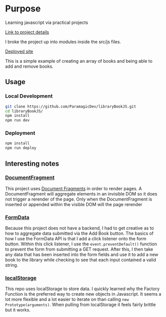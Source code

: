 # Purpose

Learning javascript via practical projects

[Link to project details](https://www.theodinproject.com/courses/javascript/lessons/library?ref=lnav)

I broke the project up into modules inside the src/js files.

[Deployed site](https://paramagicdev.github.io/libraryBookJS)

This is a simple example of creating an array of books and being able to add
and remove books.

## Usage

### Local Development

```bash
git clone https://github.com/ParamagicDev/libraryBookJS.git
cd libraryBookJS/
npm install
npm run dev
```

### Deployment

```bash
npm install
npm run deploy
```

## Interesting notes

### [DocumentFragment](https://developer.mozilla.org/en-US/docs/Web/API/DocumentFragment)

This project uses [Document Fragments](https://developer.mozilla.org/en-US/docs/Web/API/DocumentFragment) in order to render pages. A DocumentFragment
will aggregate elements in an invisible DOM so it does not trigger a rerender of the page.
Only when the DocumentFragment is inserted or appended within the visible DOM will the page
rerender

### [FormData](https://developer.mozilla.org/en-US/docs/Web/API/FormData)

Because this project does not have a backend, I had to get creative as to how to
aggregate data submitted via the Add Book button. The basics of how I use the FormData
API is that I add a click listener onto the form button. Within this click listener,
I use the `event.preventDefault()` function to prevent the form from submitting a
GET request. After this, I then take any data that has been inserted into the form
fields and use it to add a new book to the library while checking to see that
each input contained a valid string.

### [localStorage](https://developer.mozilla.org/en-US/docs/Web/API/Window/localStorage)

This repo uses localStorage to store data. I quickly learned why the Factory Function is the
preferred way to create new objects in Javascript. It seems a lot more flexible and a lot easier to iterate on than
calling `new Prototype(arguments)`. When pulling from localStorage it feels fairly brittle but it works.
